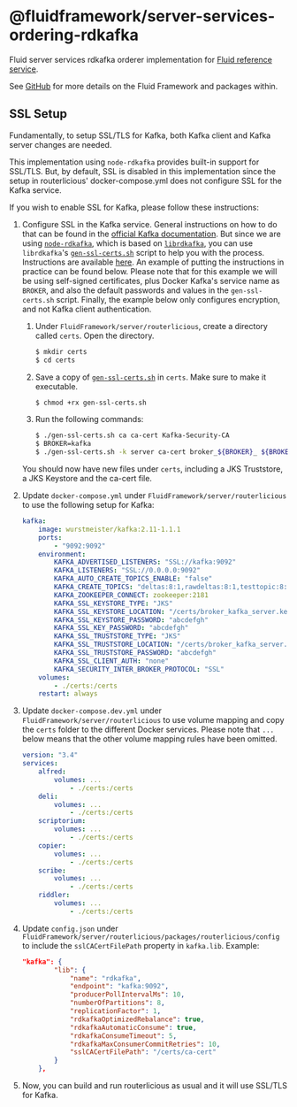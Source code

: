 # @fluidframework/server-services-ordering-rdkafka

Fluid server services rdkafka orderer implementation for [Fluid reference service](../routerlicious).

See [GitHub](https://github.com/microsoft/FluidFramework) for more details on the Fluid Framework and packages within.

## SSL Setup

Fundamentally, to setup SSL/TLS for Kafka, both Kafka client and Kafka server changes are needed.

This implementation using `node-rdkafka` provides built-in support for SSL/TLS. But, by default, SSL is disabled in this implementation since the setup in routerlicious' docker-compose.yml does not configure SSL for the Kafka service.

If you wish to enable SSL for Kafka, please follow these instructions:

1. Configure SSL in the Kafka service. General instructions on how to do that can be found in the [official Kafka documentation](http://kafka.apache.org/documentation.html#security_ssl). But since we are using [`node-rdkafka`](https://github.com/blizzard/node-rdkafka), which is based on [`librdkafka`](https://github.com/edenhill/librdkafka), you can use `librdkafka`'s [`gen-ssl-certs.sh`](https://github.com/edenhill/librdkafka/blob/master/tests/gen-ssl-certs.sh) script to help you with the process. Instructions are available [here](https://github.com/edenhill/librdkafka/wiki/Using-SSL-with-librdkafka). An example of putting the instructions in practice can be found below. Please note that for this example we will be using self-signed certificates, plus Docker Kafka's service name as `BROKER`, and also the default passwords and values in the `gen-ssl-certs.sh` script. Finally, the example below only configures encryption, and not Kafka client authentication.

    1. Under `FluidFramework/server/routerlicious`, create a directory called `certs`. Open the directory.

        ```bash
        $ mkdir certs
        $ cd certs
        ```

    2. Save a copy of [`gen-ssl-certs.sh`](https://github.com/edenhill/librdkafka/blob/master/tests/gen-ssl-certs.sh) in `certs`. Make sure to make it executable.

        ```bash
        $ chmod +rx gen-ssl-certs.sh
        ```

    3. Run the following commands:

        ```bash
        $ ./gen-ssl-certs.sh ca ca-cert Kafka-Security-CA
        $ BROKER=kafka
        $ ./gen-ssl-certs.sh -k server ca-cert broker_${BROKER}_ ${BROKER}
        ```

    You should now have new files under `certs`, including a JKS Truststore, a JKS Keystore and the ca-cert file.

2. Update `docker-compose.yml` under `FluidFramework/server/routerlicious` to use the following setup for Kafka:

    ```yaml
    kafka:
        image: wurstmeister/kafka:2.11-1.1.1
        ports:
            - "9092:9092"
        environment:
            KAFKA_ADVERTISED_LISTENERS: "SSL://kafka:9092"
            KAFKA_LISTENERS: "SSL://0.0.0.0:9092"
            KAFKA_AUTO_CREATE_TOPICS_ENABLE: "false"
            KAFKA_CREATE_TOPICS: "deltas:8:1,rawdeltas:8:1,testtopic:8:1,deltas2:8:1,rawdeltas2:8:1"
            KAFKA_ZOOKEEPER_CONNECT: zookeeper:2181
            KAFKA_SSL_KEYSTORE_TYPE: "JKS"
            KAFKA_SSL_KEYSTORE_LOCATION: "/certs/broker_kafka_server.keystore.jks"
            KAFKA_SSL_KEYSTORE_PASSWORD: "abcdefgh"
            KAFKA_SSL_KEY_PASSWORD: "abcdefgh"
            KAFKA_SSL_TRUSTSTORE_TYPE: "JKS"
            KAFKA_SSL_TRUSTSTORE_LOCATION: "/certs/broker_kafka_server.truststore.jks"
            KAFKA_SSL_TRUSTSTORE_PASSWORD: "abcdefgh"
            KAFKA_SSL_CLIENT_AUTH: "none"
            KAFKA_SECURITY_INTER_BROKER_PROTOCOL: "SSL"
        volumes:
            - ./certs:/certs
        restart: always
    ```

3. Update `docker-compose.dev.yml` under `FluidFramework/server/routerlicious` to use volume mapping and copy the `certs` folder to the different Docker services. Please note that `...` below means that the other volume mapping rules have been omitted.

    ```yaml
    version: "3.4"
    services:
        alfred:
            volumes: ...
                - ./certs:/certs
        deli:
            volumes: ...
                - ./certs:/certs
        scriptorium:
            volumes: ...
                - ./certs:/certs
        copier:
            volumes: ...
                - ./certs:/certs
        scribe:
            volumes: ...
                - ./certs:/certs
        riddler:
            volumes: ...
                - ./certs:/certs
    ```

4. Update `config.json` under `FluidFramework/server/routerlicious/packages/routerlicious/config` to include the `sslCACertFilePath` property in `kafka.lib`. Example:

    ```json
    "kafka": {
            "lib": {
                "name": "rdkafka",
                "endpoint": "kafka:9092",
                "producerPollIntervalMs": 10,
                "numberOfPartitions": 8,
                "replicationFactor": 1,
                "rdkafkaOptimizedRebalance": true,
                "rdkafkaAutomaticConsume": true,
                "rdkafkaConsumeTimeout": 5,
                "rdkafkaMaxConsumerCommitRetries": 10,
                "sslCACertFilePath": "/certs/ca-cert"
            }
        },
    ```

5. Now, you can build and run routerlicious as usual and it will use SSL/TLS for Kafka.
